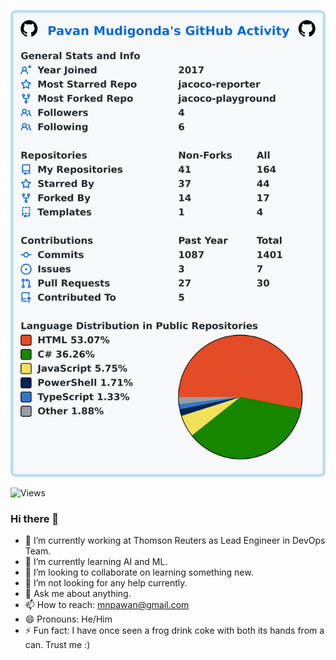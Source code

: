 ![Stats](https://github.com/PavanMudigonda/pavanmudigonda/blob/main/images/userstats.svg)

![Views](https://komarev.com/ghpvc/?username=PavanMudigondaTR)

### Hi there 👋

- 🔭 I’m currently working at Thomson Reuters as Lead Engineer in DevOps Team.
- 🌱 I’m currently learning AI and ML.
- 👯 I’m looking to collaborate on learning something new.
- 🤔 I’m not looking for any help currently.
- 💬 Ask me about anything.
- 📫 How to reach: mnpawan@gmail.com
- 😄 Pronouns: He/Him
- ⚡ Fun fact: I have once seen a frog drink coke with both its hands from a can. Trust me :)




